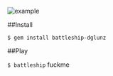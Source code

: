 ![example](https://s3-us-west-2.amazonaws.com/dglunz/battleship-dg.gif)

##Install

`
$ gem install battleship-dglunz
`

##Play

`
$ battleship
`
fuckme
